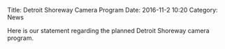 Title: Detroit Shoreway Camera Program
Date: 2016-11-2 10:20
Category: News

Here is our statement regarding the planned Detroit Shoreway camera program.


